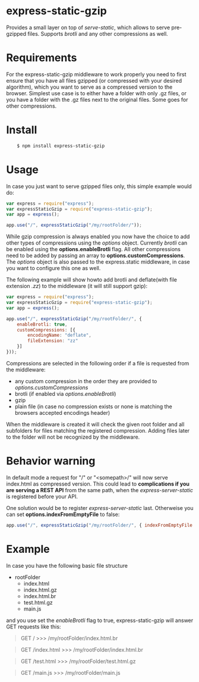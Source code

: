 # express-static-gzip
Provides a small layer on top of *serve-static*, which allows to serve pre-gzipped files. Supports *brotli* and any other compressions as well.

# Requirements
For the express-static-gzip middleware to work properly you need to first ensure that you have all files gzipped (or compressed with your desired algorithm), which you want to serve as a compressed version to the browser.
Simplest use case is to either have a folder with only .gz files, or you have a folder with the .gz files next to the original files. Some goes for other compressions.

# Install

```bash
    $ npm install express-static-gzip
```

# Usage
In case you just want to serve gzipped files only, this simple example would do:

```javascript
var express = require("express");
var expressStaticGzip = require("express-static-gzip");
var app = express();

app.use("/", expressStaticGzip("/my/rootFolder/"));
```

While gzip compression is always enabled you now have the choice to add other types of compressions using the *options* object. Currently *brotli* can be enabled using the **options.enableBrotli** flag.
All other compressions need to be added by passing an array to **options.customCompressions**.
The *options* object is also passed to the express.static middleware, in case you want to configure this one as well.

The following example will show howto add brotli and deflate(with file extension *.zz*) to the middleware (it will still support gzip):

```javascript
var express = require("express");
var expressStaticGzip = require("express-static-gzip");
var app = express();

app.use("/", expressStaticGzip("/my/rootFolder/", {
    enableBrotli: true,
    customCompressions: [{
        encodingName: "deflate",
        fileExtension: "zz"
    }]
}));
```

Compressions are selected in the following order if a file is requested from the middleware:
* any custom compression in the order they are provided to *options.customCompressions*
* brotli (if enabled via *options.enableBrotli*)
* gzip
* plain file (in case no compression exists or none is matching the browsers accepted encodings header)

When the middleware is created it will check the given root folder and all subfolders for files matching the registered compression. Adding files later to the folder will not be recognized by the middleware.

# Behavior warning

In default mode a request for "/" or "\<somepath\>/" will now serve index.html as compressed version. This could lead to **complications if you are serving a REST API** from the same path, when the *express-server-static* is registered before your API. 

One solution would be to register *express-server-static* last. Otherweise you can set **options.indexFromEmptyFile** to false:

```javascript
app.use("/", expressStaticGzip("/my/rootFolder/", { indexFromEmptyFile: false }));
```


# Example
In case you have the following basic file structure

* rootFolder
    * index.html
    * index.html.gz
    * index.html.br
    * test.html.gz
    * main.js

and you use set the *enableBrotli* flag to true, express-static-gzip will answer GET requests like this:

> GET / >>> /my/rootFolder/index.html.br

> GET /index.html >>> /my/rootFolder/index.html.br

> GET /test.html >>> /my/rootFolder/test.html.gz

> GET /main.js >>> /my/rootFolder/main.js

